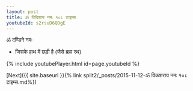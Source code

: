 ```yaml
---
layout: post
title: ॐ विदिशाय नमः १०८ टाइम्स
youtubeId: s2rsuD6QDgE
---
```

 
 
 ॐ दण्डिने नमः  
 
 -  जिसके हाथ में छड़ी है (जैसे ब्रह्म रथ) 
 
  
 
  
 
 
 
 
 
 


{% include youtubePlayer.html id=page.youtubeId %}
 
[Next]({{ site.baseurl }}{% link  split2/_posts/2015-11-12-ॐ विकशराय नमः  १०८ टाइम्स.md%})
 
